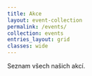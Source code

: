 ```yaml
---
title: Akce
layout: event-collection
permalink: /events/
collection: events
entries_layout: grid
classes: wide
---
```

Seznam všech našich akcí.